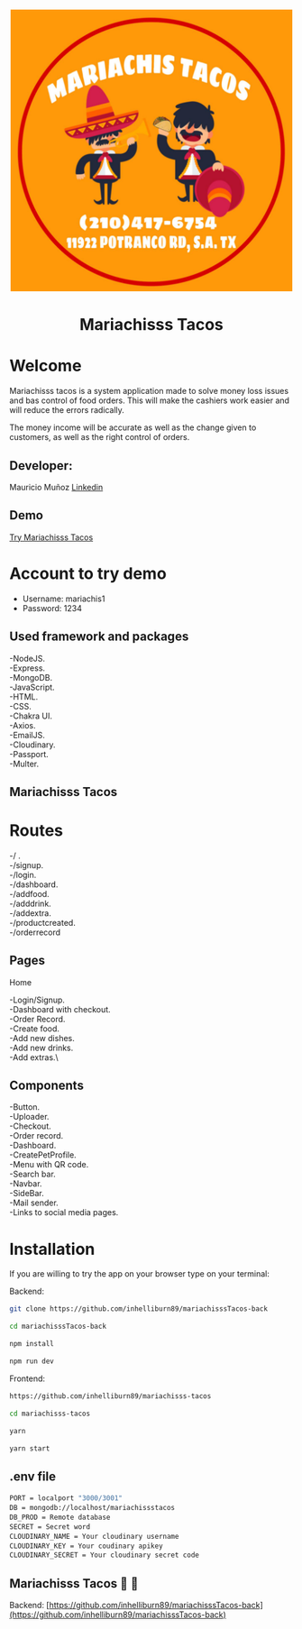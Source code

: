 <br />
<p align="center">
  <a href="https://github.com/inhelliburn89/">
    <img src="./src/app/assets/images/mariachis.png" alt="Logo" width="500" height="500">
  </a>

  <h1 align="center">Mariachisss Tacos </h1>

# Welcome 


Mariachisss tacos is a system application made to solve money loss issues and bas control of food orders.
This will make the cashiers work easier and will reduce the errors radically.

The money income will be accurate as well as the change given to customers, as well as the right control of orders.

## Developer:

Mauricio Muñoz [Linkedin](https://www.linkedin.com/in/mauripedroza89/)

## Demo

[Try Mariachisss Tacos](https://mariachisss-tacos.netlify.app)


# Account to try demo

- Username: mariachis1
- Password: 1234

## Used framework and packages
-NodeJS.\
-Express.\
-MongoDB.\
-JavaScript.\
-HTML.\
-CSS.\
-Chakra UI.\
-Axios.\
-EmailJS.\
-Cloudinary.\
-Passport.\
-Multer.


## Mariachisss Tacos

# Routes
-/ .\
-/signup.\
-/login.\
-/dashboard.\
-/addfood.\
-/adddrink.\
-/addextra.\
-/productcreated.\
-/orderrecord


## Pages

Home

-Login/Signup.\
-Dashboard with checkout.\
-Order Record.\
-Create food.\
  -Add new dishes.\
  -Add new drinks.\
  -Add extras.\


## Components
-Button.\
-Uploader.\
-Checkout.\
-Order record.\
-Dashboard.\
-CreatePetProfile.\
-Menu with QR code.\
-Search bar.\
-Navbar.\
-SideBar.\
-Mail sender.\
-Links to social media pages.


# Installation
If you are willing to try the app on your browser type on your terminal:

Backend:

```sh
git clone https://github.com/inhelliburn89/mariachisssTacos-back
```
```sh
cd mariachisssTacos-back
```
```sh
npm install
```
```sh
npm run dev
```

Frontend:

```sh
https://github.com/inhelliburn89/mariachisss-tacos
```
```sh
cd mariachisss-tacos
```
```sh
yarn
```
```sh
yarn start
```



## .env file
```sh
PORT = localport "3000/3001" 
DB = mongodb://localhost/mariachissstacos
DB_PROD = Remote database
SECRET = Secret word
CLOUDINARY_NAME = Your cloudinary username
CLOUDINARY_KEY = Your coudinary apikey
CLOUDINARY_SECRET = Your cloudinary secret code
```

## Mariachisss Tacos :taco: :taco:
Backend:
[https://github.com/inhelliburn89/mariachisssTacos-back](https://github.com/inhelliburn89/mariachisssTacos-back)
